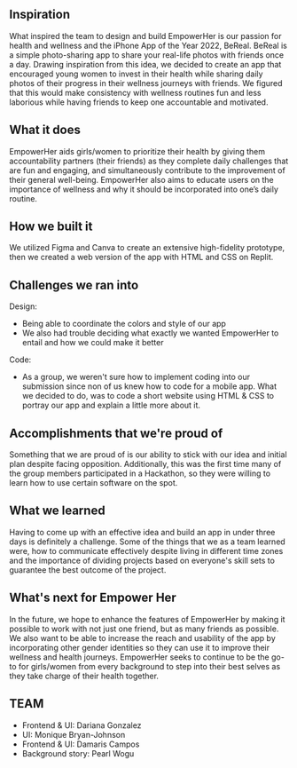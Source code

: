 ## Inspiration
What inspired the team to design and build EmpowerHer is our passion for health and wellness and the iPhone App of the Year 2022, BeReal. BeReal is a simple photo-sharing app to share your real-life photos with friends once a day. Drawing inspiration from this idea, we decided to create an app that encouraged young women to invest in their health while sharing daily photos of their progress in their wellness journeys with friends. We figured that this would make consistency with wellness routines fun and less laborious while having friends to keep one accountable and motivated. 

## What it does
EmpowerHer aids girls/women to prioritize their health by giving them accountability partners (their friends) as they complete daily challenges that are fun and engaging, and simultaneously contribute to the improvement of their general well-being. EmpowerHer also aims to educate users on the importance of wellness and why it should be incorporated into one’s daily routine. 

## How we built it
We utilized Figma and Canva to create an extensive high-fidelity prototype, then we created a web version of the app with HTML and CSS on Replit. 

## Challenges we ran into
Design:
- Being able to coordinate the colors and style of our app
- We also had trouble deciding what exactly we wanted EmpowerHer to entail and how we could make it better 

Code:
- As a group, we weren't sure how to implement coding into our submission since non of us knew how to code for a mobile app. What we decided to do, was to code a short website using HTML & CSS to portray our app and explain a little more about it.

## Accomplishments that we're proud of
Something that we are proud of is our ability to stick with our idea and initial plan despite facing opposition.  Additionally, this was the first time many of the group members participated in a Hackathon, so they were willing to learn how to use certain software on the spot.

## What we learned
Having to come up with an effective idea and build an app in under three days is definitely a challenge. Some of the things that we as a team learned were, how to communicate effectively despite living in different time zones and the importance of dividing projects based on everyone's skill sets to guarantee the best outcome of the project.

## What's next for Empower Her
In the future, we hope to enhance the features of EmpowerHer by making it possible to work with not just one friend, but as many friends as possible. We also want to be able to increase the reach and usability of the app by incorporating other gender identities so they can use it to improve their wellness and health journeys. 
EmpowerHer seeks to continue to be the go-to for girls/women from every background to step into their best selves as they take charge of their health together.


## TEAM
- Frontend & UI: Dariana Gonzalez
- UI: Monique Bryan-Johnson
- Frontend & UI: Damaris Campos
- Background story: Pearl Wogu
